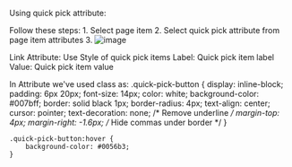 Using quick pick attribute:

Follow these steps:
    1. Select page item
    2. Select quick pick attribute from page item attributes
    3. ![image](https://github.com/user-attachments/assets/cdc7e269-1eb0-4c74-8234-2736375da54b)


Link Attribute: Use Style of quick pick items
Label: Quick pick item label
Value: Quick pick item value

In Attribute we've used class as:
    .quick-pick-button {
        display: inline-block;
        padding: 6px 20px;
        font-size: 14px;
        color: white;
        background-color: #007bff;
        border: solid black 1px;
        border-radius: 4px;
        text-align: center;
        cursor: pointer;
        text-decoration: none; /* Remove underline */
        margin-top: 4px;
        margin-right: -1.6px; /* Hide commas under border */
    }
    
    .quick-pick-button:hover {
        background-color: #0056b3;
    }
